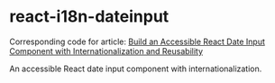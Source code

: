 # react-i18n-dateinput

Corresponding code for article: [Build an Accessible React Date Input Component with Internationalization and Reusability](https://www.danorlandoblog.com/build-an-accessible-react-date-input-component-with-internationalization-and-reusability/)

An accessible React date input component with internationalization. 


